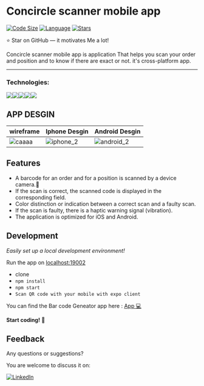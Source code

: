 # Concircle scanner mobile app

[![Code Size](https://img.shields.io/github/languages/code-size/aymenouer/concircle-scanner-mobile-app)](https://img.shields.io/github/languages/top/aymenouer/concircle-scanner-mobile-app)
[![Language](https://img.shields.io/github/languages/top/aymenouer/concircle-scanner-mobile-app)](https://img.shields.io/github/languages/top/aymenouer/concircle-scanner-mobile-app)
[![Stars](https://img.shields.io/github/stars/aymenouer/concircle-scanner-mobile-app?style=social)](https://img.shields.io/github/stars/aymenouer/concircle-scanner-mobile-app?style=social)


:star: Star on GitHub — it motivates Me a lot!

Concircle scanner mobile app is  application That helps you scan your order and position and to know if there are exact or not. it's cross-platform app.

---
<h3>Technologies:</h3>
<a href="https://docs.expo.dev/workflow/development-mode/"><img src="https://img.shields.io/badge/-Expo-313131?style=flat-square&labelColor=313131&logo=expo&logoColor=white&color=313131"><a href="https://reactnative.dev/"><img src="https://img.shields.io/badge/-ReactNative-313131?style=flat-square&labelColor=313131&logo=react&logoColor=white&color=313131"></img></a><a href="https://www.w3schools.com/css/css_intro.asp"><img src="https://img.shields.io/badge/-CSS3-313131?style=flat-square&labelColor=313131&logo=css3&logoColor=white&color=313131"></img></a><a href="https://www.javascript.com"><img src="https://img.shields.io/badge/-Javascript-313131?style=flat-square&labelColor=313131&logo=javascript&logoColor=white&color=313131"></img></a><a href="https://code.visualstudio.com"><img src="https://img.shields.io/badge/-Visual Studio Code-313131?style=flat-square&labelColor=313131&logo=visual-studio-code&logoColor=white&color=313131"></img></a>

<!-- App DESGIN  -->
## APP DESGIN 
|wireframe|Iphone Desgin|Android Desgin|
| --- | --- | --- |
|![caaaa](https://user-images.githubusercontent.com/49178153/160923524-ed970fd3-3495-4a2e-acc6-eebdac28ddd8.PNG)  | ![iphone_2](https://user-images.githubusercontent.com/49178153/160926871-e6ddf33d-5228-4fb6-a7c6-4f59dd4ecac3.png) | ![android_2](https://user-images.githubusercontent.com/49178153/160925490-ffc7b326-8034-4fab-baa8-a53e0666266a.png)




## Features

- A barcode for an order and for a position is scanned by a device camera.🌟
- If the scan is correct, the scanned code is displayed in the corresponding field.
- Color distinction or indication between a correct scan and a faulty scan.
- If the scan is faulty, there is a haptic warning signal (vibration).
- The application is optimized for iOS and Android.


## Development

_Easily set up a local development environment!_

Run the app on [localhost:19002](http://localhost:19002)

- clone
- `npm install`
- `npm start`
- `Scan QR code with your mobile with expo client`


You can find the Bar code Geneator app here : [App 💻](https://github.com/aymenouer/concircle-scanner-app)


**Start coding!** 🎉


## Feedback 
Any questions or suggestions?

You are welcome to discuss it on:

[![LinkedIn](https://img.shields.io/badge/LinkedIn-0077B5?style=for-the-badge&logo=linkedin&logoColor=white)](https://www.linkedin.com/in/aymen-ouerghi-249632146/)

<br/>
<br/>





